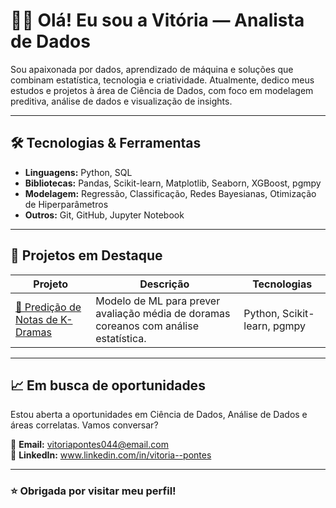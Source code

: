 # 👩‍💻 Olá! Eu sou a Vitória — Analista de Dados

Sou apaixonada por dados, aprendizado de máquina e soluções que combinam estatística, tecnologia e criatividade. Atualmente, dedico meus estudos e projetos à área de Ciência de Dados, com foco em modelagem preditiva, análise de dados e visualização de insights.

---

## 🛠️ Tecnologias & Ferramentas

- **Linguagens:** Python, SQL
- **Bibliotecas:** Pandas, Scikit-learn, Matplotlib, Seaborn, XGBoost, pgmpy
- **Modelagem:** Regressão, Classificação, Redes Bayesianas, Otimização de Hiperparâmetros
- **Outros:** Git, GitHub, Jupyter Notebook

---

## 📂 Projetos em Destaque

| Projeto | Descrição | Tecnologias |
|--------|-----------|-------------|
| [🔗 Predição de Notas de K-Dramas](https://github.com/VitoriaPontes/KDramaRating) | Modelo de ML para prever avaliação média de doramas coreanos com análise estatística. | Python, Scikit-learn, pgmpy |

---

## 📈 Em busca de oportunidades

Estou aberta a oportunidades em Ciência de Dados, Análise de Dados e áreas correlatas. Vamos conversar?

📧 **Email:** vitoriapontes044@email.com  
🔗 **LinkedIn:** www.linkedin.com/in/vitoria--pontes

---

### ⭐ Obrigada por visitar meu perfil!
